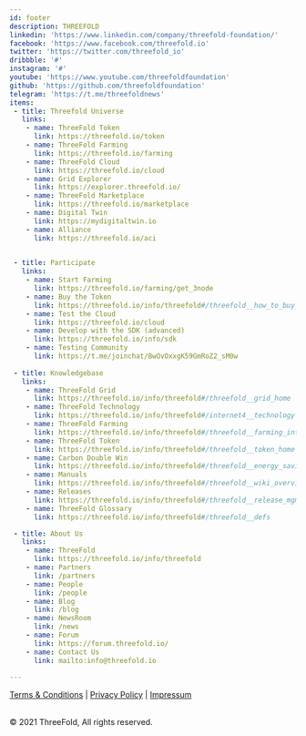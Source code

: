 ```yaml
---
id: footer
description: THREEFOLD
linkedin: 'https://www.linkedin.com/company/threefold-foundation/'
facebook: 'https://www.facebook.com/threefold.io'
twitter: 'https://twitter.com/threefold_io'
dribbble: '#'
instagram: '#'
youtube: 'https://www.youtube.com/threefoldfoundation'
github: 'https://github.com/threefoldfoundation'
telegram: 'https://t.me/threefoldnews'
items:
 - title: Threefold Universe
   links:
    - name: ThreeFold Token
      link: https://threefold.io/token
    - name: ThreeFold Farming
      link: https://threefold.io/farming
    - name: ThreeFold Cloud
      link: https://threefold.io/cloud
    - name: Grid Explorer
      link: https://explorer.threefold.io/      
    - name: ThreeFold Marketplace
      link: https://threefold.io/marketplace
    - name: Digital Twin
      link: https://mydigitaltwin.io
    - name: Alliance
      link: https://threefold.io/aci

        
 - title: Participate
   links:
    - name: Start Farming
      link: https://threefold.io/farming/get_3node
    - name: Buy the Token
      link: https://threefold.io/info/threefold#/threefold__how_to_buy_and_sell
    - name: Test the Cloud
      link: https://threefold.io/cloud
    - name: Develop with the SDK (advanced)
      link: https://threefold.io/info/sdk
    - name: Testing Community
      link: https://t.me/joinchat/BwOvOxxgK59GmRoZ2_sM0w
 
 - title: Knowledgebase
   links:
    - name: ThreeFold Grid
      link: https://threefold.io/info/threefold#/threefold__grid_home
    - name: ThreeFold Technology
      link: https://threefold.io/info/threefold#/internet4__technology
    - name: ThreeFold Farming
      link: https://threefold.io/info/threefold#/threefold__farming_intro
    - name: ThreeFold Token
      link: https://threefold.io/info/threefold#/threefold__token_home
    - name: Carbon Double Win
      link: https://threefold.io/info/threefold#/threefold__energy_savings
    - name: Manuals
      link: https://threefold.io/info/threefold#/threefold__wiki_overview
    - name: Releases
      link: https://threefold.io/info/threefold#/threefold__release_mgmt
    - name: ThreeFold Glossary
      link: https://threefold.io/info/threefold#/threefold__defs

 - title: About Us
   links:
    - name: ThreeFold
      link: https://threefold.io/info/threefold
    - name: Partners
      link: /partners
    - name: People
      link: /people
    - name: Blog
      link: /blog
    - name: NewsRoom
      link: /news
    - name: Forum
      link: https://forum.threefold.io/
    - name: Contact Us
      link: mailto:info@threefold.io
      
---
```


[Terms & Conditions](https://threefold.io/info/legal#/legal__terms_conditions_websites) | [Privacy Policy](https://threefold.io/info/legal#/legal__privacypolicy) | [Impressum]()

<br/>
&#xA9; 2021 ThreeFold, All rights reserved.